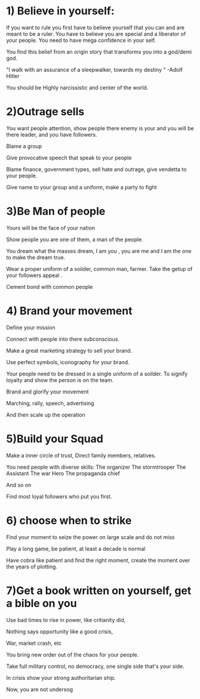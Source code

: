 
# 1) Believe in yourself:
If you want to rule you first have to believe yourself that you can and are meant to be a ruler.
You have to believe you are special and a liberator of your people.
You need to have mega confidence in your self.

You find this belief from an origin story that transforms you into a god/demi god.

"I walk with an assurance of a sleepwalker, towards my destiny "
-Adolf Hitler 

You should be Highly narcissistic and center of the world.

# 2)Outrage sells
You want people attention, show people there enemy is your and you will be there leader, and you have followers.

Blame a group 

Give provocative speech that speak to your people 

Blame  finance, government types, sell hate and outrage, give vendetta to your people.

Give name to your group and a uniform, make a party to fight 
# 3)Be Man of people 
Yours will be the face of your nation

Show people you are one of them, a man of the people.

You dream what the masses dream, I am you , you are me and I am the one to make the dream true.

Wear a proper uniform of a soilder, common man, farmer. Take the getup of your followers appeal .

Cement bond with common people 
# 4) Brand your movement 
Define your mission 

Connect with people into there subconscious.

Make a great marketing strategy to sell your brand.

Use perfect symbols, iconography for your brand.

Your people need to be dressed in a single uniform of a soilder.
To signify loyalty and show the person is on the team.

Brand and glorify your movement 

Marching, rally, speech, advertising 

And then scale up the operation 
# 5)Build your Squad 

Make a inner circle of trust, Direct family members, relatives.

You need people with diverse skills:
The organizer
The stormtrooper
The Assistant 
The war Hero 
The propaganda chief 

And so on

Find most loyal followers who put you first.

# 6) choose when to strike 

Find your moment to seize the power on large scale and do not miss

Play a long game, be patient, at least a decade is normal 

Have cobra like patient and find the right moment, create the moment over the years of plotting.

# 7)Get a book written on yourself, get a bible on you

Use bad times to rise in power, like critianity did, 

Nothing says opportunity like a good crisis, 

War, market crash, etc

You bring new order out of the chaos for your people.

Take full military control, no democracy, one single side that's your side.

In crisis show your strong authoritarian ship.

Now, you are not undersog